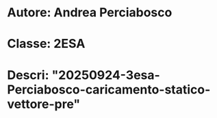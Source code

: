 # Autore: Andrea Perciabosco
# Classe: 2ESA
# Descri: "20250924-3esa-Perciabosco-caricamento-statico-vettore-pre"
